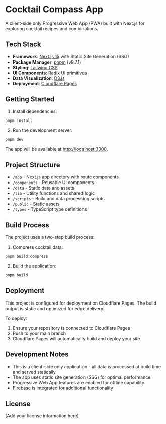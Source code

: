 # Cocktail Compass App

A client-side only Progressive Web App (PWA) built with Next.js for exploring cocktail recipes and combinations.

## Tech Stack

- **Framework**: [Next.js 15](https://nextjs.org) with Static Site Generation (SSG)
- **Package Manager**: [pnpm](https://pnpm.io) (v9.7.1)
- **Styling**: [Tailwind CSS](https://tailwindcss.com)
- **UI Components**: [Radix UI](https://www.radix-ui.com/) primitives
- **Data Visualization**: [D3.js](https://d3js.org/)
- **Deployment**: [Cloudflare Pages](https://pages.cloudflare.com)

## Getting Started

1. Install dependencies:

```bash
pnpm install
```

2. Run the development server:

```bash
pnpm dev
```

The app will be available at [http://localhost:3000](http://localhost:3000).

## Project Structure

- `/app` - Next.js app directory with route components
- `/components` - Reusable UI components
- `/data` - Static data and assets
- `/lib` - Utility functions and shared logic
- `/scripts` - Build and data processing scripts
- `/public` - Static assets
- `/types` - TypeScript type definitions

## Build Process

The project uses a two-step build process:

1. Compress cocktail data:

```bash
pnpm build:compress
```

2. Build the application:

```bash
pnpm build
```

## Deployment

This project is configured for deployment on Cloudflare Pages. The build output is static and optimized for edge delivery.

To deploy:

1. Ensure your repository is connected to Cloudflare Pages
2. Push to your main branch
3. Cloudflare Pages will automatically build and deploy your site

## Development Notes

- This is a client-side only application - all data is processed at build time and served statically
- The app uses static site generation (SSG) for optimal performance
- Progressive Web App features are enabled for offline capability
- Firebase is integrated for additional functionality

## License

[Add your license information here]
